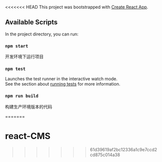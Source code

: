 <<<<<<< HEAD
This project was bootstrapped with [Create React App](https://github.com/facebook/create-react-app).

## Available Scripts

In the project directory, you can run:

### `npm start`

开发环境下运行项目

### `npm test`

Launches the test runner in the interactive watch mode.<br>
See the section about [running tests](https://facebook.github.io/create-react-app/docs/running-tests) for more information.

### `npm run build`

构建生产环境版本的代码


=======
# react-CMS
>>>>>>> 61d39619af2bc12336a1c9e7ccd2cd875c014a38
